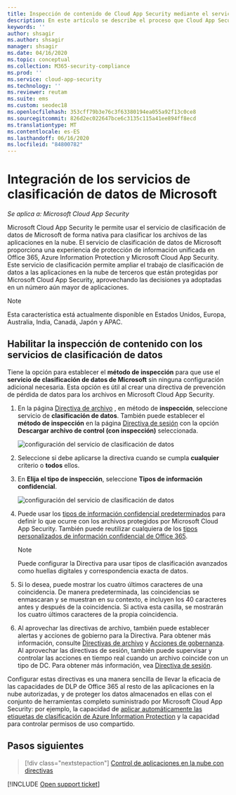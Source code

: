 ```yaml
---
title: Inspección de contenido de Cloud App Security mediante el servicio de clasificación de datos de Microsoft
description: En este artículo se describe el proceso que Cloud App Security sigue al realizar la inspección de contenido de DLP mediante el servicio de clasificación de datos de Microsoft.
keywords: ''
author: shsagir
ms.author: shsagir
manager: shsagir
ms.date: 04/16/2020
ms.topic: conceptual
ms.collection: M365-security-compliance
ms.prod: ''
ms.service: cloud-app-security
ms.technology: ''
ms.reviewer: reutam
ms.suite: ems
ms.custom: seodec18
ms.openlocfilehash: 353cff79b3e76c3f63380194ea055a92f13c0ce8
ms.sourcegitcommit: 826d2ec022647bce6c3135c115a41ee894ff8ecd
ms.translationtype: MT
ms.contentlocale: es-ES
ms.lasthandoff: 06/16/2020
ms.locfileid: "84800782"
---
```

# <a name="microsoft-data-classification-services-integration"></a>Integración de los servicios de clasificación de datos de Microsoft

*Se aplica a: Microsoft Cloud App Security*

Microsoft Cloud App Security le permite usar el servicio de clasificación de datos de Microsoft de forma nativa para clasificar los archivos de las aplicaciones en la nube. El servicio de clasificación de datos de Microsoft proporciona una experiencia de protección de información unificada en Office 365, Azure Information Protection y Microsoft Cloud App Security. Este servicio de clasificación permite ampliar el trabajo de clasificación de datos a las aplicaciones en la nube de terceros que están protegidas por Microsoft Cloud App Security, aprovechando las decisiones ya adoptadas en un número aún mayor de aplicaciones.

>[!NOTE]
> Esta característica está actualmente disponible en Estados Unidos, Europa, Australia, India, Canadá, Japón y APAC.

## <a name="enable-content-inspection-with-data-classification-services"></a>Habilitar la inspección de contenido con los servicios de clasificación de datos

Tiene la opción para establecer el **método de inspección** para que use el **servicio de clasificación de datos de Microsoft** sin ninguna configuración adicional necesaria. Esta opción es útil al crear una directiva de prevención de pérdida de datos para los archivos en Microsoft Cloud App Security.

1. En la página [Directiva de archivo](data-protection-policies.md) , en método de **inspección**, seleccione servicio de **clasificación de datos**. También puede establecer el **método de inspección** en la página [Directiva de sesión](session-policy-aad.md) con la opción **Descargar archivo de control (con inspección)** seleccionada.

    ![configuración del servicio de clasificación de datos](media/dcs-enable.png)
2. Seleccione si debe aplicarse la directiva cuando se cumpla **cualquier** criterio o **todos** ellos.
3. En **Elija el tipo de inspección**, seleccione **Tipos de información confidencial**.

    ![configuración del servicio de clasificación de datos](media/dcs-sensitive-information-type.png)

4. Puede usar los [tipos de información confidencial predeterminados](https://support.office.com/article/what-the-sensitive-information-types-look-for-fd505979-76be-4d9f-b459-abef3fc9e86b) para definir lo que ocurre con los archivos protegidos por Microsoft Cloud App Security. También puede reutilizar cualquiera de los [tipos personalizados de información confidencial de Office 365](https://support.office.com/article/create-a-custom-sensitive-information-type-82c382a5-b6db-44fd-995d-b333b3c7fc30).
    > [!NOTE]
    > Puede configurar la Directiva para usar tipos de clasificación avanzados como huellas digitales y correspondencia exacta de datos.

5. Si lo desea, puede mostrar los cuatro últimos caracteres de una coincidencia. De manera predeterminada, las coincidencias se enmascaran y se muestran en su contexto, e incluyen los 40 caracteres antes y después de la coincidencia. Si activa esta casilla, se mostrarán los cuatro últimos caracteres de la propia coincidencia.

6. Al aprovechar las directivas de archivo, también puede establecer alertas y acciones de gobierno para la Directiva. Para obtener más información, consulte [Directivas de archivo](data-protection-policies.md) y [Acciones de gobernanza](governance-actions.md). Al aprovechar las directivas de sesión, también puede supervisar y controlar las acciones en tiempo real cuando un archivo coincide con un tipo de DC. Para obtener más información, vea [Directiva de sesión](session-policy-aad.md).

Configurar estas directivas es una manera sencilla de llevar la eficacia de las capacidades de DLP de Office 365 al resto de las aplicaciones en la nube autorizadas, y de proteger los datos almacenados en ellas con el conjunto de herramientas completo suministrado por Microsoft Cloud App Security: por ejemplo, la capacidad de [aplicar automáticamente las etiquetas de clasificación de Azure Information Protection](azip-integration.md) y la capacidad para controlar permisos de uso compartido.

## <a name="next-steps"></a>Pasos siguientes

> [!div class="nextstepaction"]
> [Control de aplicaciones en la nube con directivas](control-cloud-apps-with-policies.md)

[!INCLUDE [Open support ticket](includes/support.md)]
